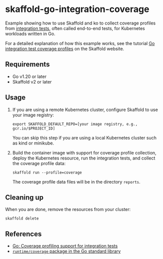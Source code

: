 # skaffold-go-integration-coverage

Example showing how to use Skaffold and ko to collect coverage profiles from
[integration tests](https://go.dev/testing/coverage/#glos-integration-test),
often called end-to-end tests, for Kubernetes workloads written in Go.

For a detailed explanation of how this example works, see the tutorial
[Go integration test coverage profiles](https://skaffold.dev/docs/tutorials/go-integration-coverage/)
on the Skaffold website.

## Requirements

- Go v1.20 or later
- Skaffold v2 or later

## Usage

1.  If you are using a remote Kubernetes cluster, configure Skaffold to use
    your image registry:

    ```shell
    export SKAFFOLD_DEFAULT_REPO=[your image registry, e.g., gcr.io/$PROJECT_ID]
    ```

    You can skip this step if you are using a local Kubernetes cluster such as
    kind or minikube.

2.  Build the container image with support for coverage profile collection,
    deploy the Kubernetes resource, run the integration tests, and collect the
    coverage profile data:

    ```shell
    skaffold run --profile=coverage
    ```

    The coverage profile data files will be in the directory `reports`.

## Cleaning up

When you are done, remove the resources from your cluster:

```shell
skaffold delete
```

## References

- [Go: Coverage profiling support for integration tests](https://go.dev/testing/coverage/)
- [`runtime/coverage` package in the Go standard library](https://pkg.go.dev/runtime/coverage)
